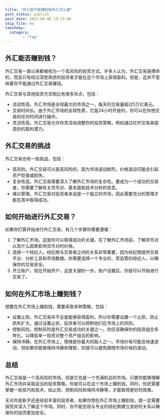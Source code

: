```yaml
---
title: "外汇能不能赚到钱外汇怎么做"
post_status: publish
post_date: 2023-09-06 19:13:48
skip_file: no
taxonomy:
  category:
        - "faq"
---
```


## 外汇能否赚到钱？

外汇交易一直以来都被视为一个高风险的投资方式。许多人认为，外汇交易是搏命的，而且只有经过深思熟虑的投资者才能在这个市场上获得盈利。但是，这并不意味着你不能通过外汇交易赚钱。

外汇交易与其他投资方式相比有很多优点，包括：

- 流动性高。外汇市场是全球最大的市场之一，每天的交易量超过5万亿美元。
- 交易时间长。由于外汇市场的全球性质，它是24小时开放的，你可以在你想交易的任何时间进行操作。
- 灵活性高。外汇交易允许你灵活地调整你的投资策略，例如通过杠杆交易来提高你的盈利潜力。

## 外汇交易的挑战

外汇交易也有一些挑战，包括：

- 高风险。外汇交易可以是高风险的，因为市场波动剧烈，价格波动可能会引起资产贬值或损失。
- 复杂性高。外汇交易需要深入了解外汇市场的复杂性。要成为一个成功的交易者，你需要了解有关货币对、基本面和技术分析的信息。
- 难以管理。外汇交易对投资者来说是一个独立的市场，因此需要充分的管理才能在其中取得成功。

## 如何开始进行外汇交易？

如果你打算开始进行外汇交易，有几个步骤你需要遵循：

1. 了解外汇市场。这是你可以取得成功的关键。在了解外汇市场前，了解货币对以及什么因素影响货币对的价格。
2. 选择一个经纪人。经纪商与交易者之间的关系非常重要，因为经纪商提供交易平台、分析工具和市场数据。你需要选择一个专业的、受监管的经纪人，以确保你的交易安全。
3. 开立账户。现在开始开户，这是关键的一步。账户设置后，你就可以开始进行交易了。

## 如何在外汇市场上赚到钱？

想要在外汇市场上赚到钱，需要采取多种策略，包括：

- 设置止损。外汇交易并不总是能够获得盈利，所以你需要设置一个止损，防止损失扩大。通过设置止损，投资者可以控制他们在市场上的风险。
- 控制风险。控制风险是外汇交易成功的关键之一。你应该确保你的投资组合多样化，以降低单一投资对整个资产组合的影响。
- 保持冷静。在外汇市场上，情绪是你最大的敌人之一。市场价格可能会快速波动，但如果你能够保持冷静和理智，你就可以避免跟随市场价格的波动。

## 总结

外汇交易是一个高风险的市场，但是它也是一个充满机会的市场。只要你能够理解外汇市场并采取适当的投资策略，你就可以在这个市场上赚到钱。同时，你还需要掌握一些技巧和技术，如止损、控制风险和保持冷静等，才能取得更好的效果。

无论你是新手还是经验丰富的投资者，如果你想在外汇市场上赚到钱，就一定需要探究并深入了解这个市场。同时，你不能忽视与专业的经纪商建立良好的关系以确保你的投资更加安全。
